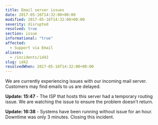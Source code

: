 ```yaml
---
title: Email server issues
date: 2017-05-16T14:32:00+00:00
modified: 2017-05-16T14:32:00+00:00
severity: disrupted
resolved: true
section: issue
informational: "true"
affected:
  - Support via Email
aliases:
  - /incidents/id42
slug: id42
resolvedWhen: 2017-05-16T14:32:00+00:00
---
```


We are currently experiencing issues with our incoming mail server.  Customers may find emails to us are delayed.

**Update: 15:47** -  The ISP that hosts this server had a temporary routing issue.  We are watching the issue to ensure the problem doesn't return.

**Update: 16:38** -  Systems have been running without issue for an hour.  Downtime was only 3 minutes.  Closing this incident.

